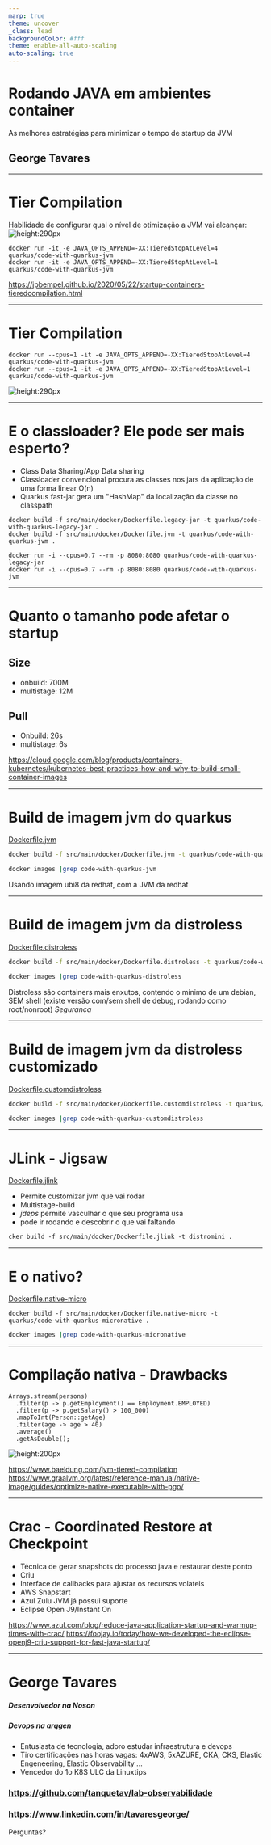 ```yaml
---
marp: true
theme: uncover
_class: lead
backgroundColor: #fff
theme: enable-all-auto-scaling
auto-scaling: true
---
```


<style >
  .small-text {
    font-size: 0.55rem;
  }
</style>

# **Rodando JAVA em ambientes container**

As melhores estratégias para minimizar o tempo de startup da JVM

## George Tavares

---

# Tier Compilation

Habilidade de configurar qual o nível de otimização a JVM vai alcançar:
![height:290px](images/TieredCompilation_1.png)

```
docker run -it -e JAVA_OPTS_APPEND=-XX:TieredStopAtLevel=4 quarkus/code-with-quarkus-jvm
docker run -it -e JAVA_OPTS_APPEND=-XX:TieredStopAtLevel=1 quarkus/code-with-quarkus-jvm
```

<a class="small-text" href="https://jpbempel.github.io/2020/05/22/startup-containers-tieredcompilation.html">https://jpbempel.github.io/2020/05/22/startup-containers-tieredcompilation.html</a>

---

# Tier Compilation

```
docker run --cpus=1 -it -e JAVA_OPTS_APPEND=-XX:TieredStopAtLevel=4 quarkus/code-with-quarkus-jvm
docker run --cpus=1 -it -e JAVA_OPTS_APPEND=-XX:TieredStopAtLevel=1 quarkus/code-with-quarkus-jvm
```

![height:290px](images/petclinic.png)

---

# E o classloader? Ele pode ser mais esperto?

- Class Data Sharing/App Data sharing
- Classloader convencional procura as classes nos jars da aplicação de uma forma linear O(n)
- Quarkus fast-jar gera um "HashMap" da localização da classe no classpath

```
docker build -f src/main/docker/Dockerfile.legacy-jar -t quarkus/code-with-quarkus-legacy-jar .
docker build -f src/main/docker/Dockerfile.jvm -t quarkus/code-with-quarkus-jvm .
```

```
docker run -i --cpus=0.7 --rm -p 8080:8080 quarkus/code-with-quarkus-legacy-jar
docker run -i --cpus=0.7 --rm -p 8080:8080 quarkus/code-with-quarkus-jvm
```

---

# Quanto o tamanho pode afetar o startup

## Size

- onbuild: 700M
- multistage: 12M

## Pull

- Onbuild: 26s
- multistage: 6s

<a class="small-text" href="https://cloud.google.com/blog/products/containers-kubernetes/kubernetes-best-practices-how-and-why-to-build-small-container-images">https://cloud.google.com/blog/products/containers-kubernetes/kubernetes-best-practices-how-and-why-to-build-small-container-images</a>

---

# Build de imagem jvm do quarkus

[Dockerfile.jvm](code-with-quarkus/src/main/docker/Dockerfile.jvm)

```bash
docker build -f src/main/docker/Dockerfile.jvm -t quarkus/code-with-quarkus-jvm .
```

```bash
docker images |grep code-with-quarkus-jvm
```

Usando imagem ubi8 da redhat, com a JVM da redhat

---

# Build de imagem jvm da distroless

[Dockerfile.distroless](code-with-quarkus/src/main/docker/Dockerfile.distroless)

```bash
docker build -f src/main/docker/Dockerfile.distroless -t quarkus/code-with-quarkus-distroless .
```

```bash
docker images |grep code-with-quarkus-distroless
```

Distroless são containers mais enxutos, contendo o mínimo de um debian, SEM shell (existe versão com/sem shell de debug, rodando como root/nonroot)
_Seguranca_

---

# Build de imagem jvm da distroless customizado

[Dockerfile.customdistroless](code-with-quarkus/src/main/docker/Dockerfile.customdistroless)

```bash
docker build -f src/main/docker/Dockerfile.customdistroless -t quarkus/code-with-quarkus-customdistroless .
```

```bash
docker images |grep code-with-quarkus-customdistroless
```

---

# JLink - Jigsaw

[Dockerfile.jlink](code-with-quarkus/src/main/docker/Dockerfile.jlink)

- Permite customizar jvm que vai rodar
- Multistage-build
- _jdeps_ permite vasculhar o que seu programa usa
- pode ir rodando e descobrir o que vai faltando

```
cker build -f src/main/docker/Dockerfile.jlink -t distromini .
```

---

# E o nativo?

[Dockerfile.native-micro](code-with-quarkus/src/main/docker/Dockerfile.native-micro)

```
docker build -f src/main/docker/Dockerfile.native-micro -t quarkus/code-with-quarkus-micronative .
```

```bash
docker images |grep code-with-quarkus-micronative
```

---

<style scoped>
  {
  font-size: 18px
  }
</style>

# Compilação nativa - Drawbacks

```
Arrays.stream(persons)
  .filter(p -> p.getEmployment() == Employment.EMPLOYED)
  .filter(p -> p.getSalary() > 100_000)
  .mapToInt(Person::getAge)
  .filter(age -> age > 40)
  .average()
  .getAsDouble();

```

![height:200px](images/deoptimize.png)

<a class="small-text" href="https://www.baeldung.com/jvm-tiered-compilation">https://www.baeldung.com/jvm-tiered-compilation</a>
<a class="small-text" href="https://www.graalvm.org/latest/reference-manual/native-image/guides/optimize-native-executable-with-pgo/">https://www.graalvm.org/latest/reference-manual/native-image/guides/optimize-native-executable-with-pgo/</a>

---

# Crac - Coordinated Restore at Checkpoint

- Técnica de gerar snapshots do processo java e restaurar deste ponto
- Criu
- Interface de callbacks para ajustar os recursos volateis
- AWS Snapstart
- Azul Zulu JVM já possui suporte
- Eclipse Open J9/Instant On

<a class="small-text" href="https://www.azul.com/blog/reduce-java-application-startup-and-warmup-times-with-crac/">https://www.azul.com/blog/reduce-java-application-startup-and-warmup-times-with-crac/</a>
<a class="small-text" href="https://foojay.io/today/how-we-developed-the-eclipse-openj9-criu-support-for-fast-java-startup/">https://foojay.io/today/how-we-developed-the-eclipse-openj9-criu-support-for-fast-java-startup/</a>

---

# George Tavares

##### Desenvolvedor na Noson

##### Devops na arqgen

- Entusiasta de tecnologia, adoro estudar infraestrutura e devops
- Tiro certificações nas horas vagas: 4xAWS, 5xAZURE, CKA, CKS, Elastic Engeneering, Elastic Observability …
- Vencedor do 1o K8S ULC da Linuxtips

### https://github.com/tanquetav/lab-observabilidade

### https://www.linkedin.com/in/tavaresgeorge/

Perguntas?
